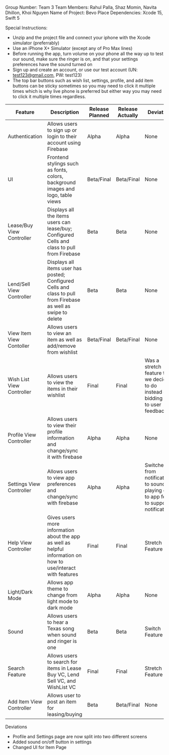 Group Number: Team 3
Team Members: Rahul Palla, Shaz Momin, Navita Dhillon, Khoi Nguyen
Name of Project: Bevo Place
Dependencies: Xcode 15, Swift 5

Special Instructions:
- Unzip and the project file and connect your iphone with the Xcode simulator (preferrably)
- Use an iPhone X+ Simulator (except any of Pro Max lines)
- Before running the app, turn volume on your phone all the way up to test our sound, make sure the ringer is on, and that your settings preferences have the sound turned on
- Sign up and create an account, or use our test account (UN: test123@gmail.com, PW: test123)
- The top bar buttons such as wish list, settings, profile, and add item buttons can be sticky sometimes so you may need to click it multiple times which is why live phone is preferred but either way you may need to click it multiple times regardless.




| Feature | Description | Release Planned | Release Actually | Deviation | Who/Percentage worked on |
| ------------- | ------------- | ------------- |  ------------- |  ------------- |  ------------- |
| Authentication  | Allows users to sign up or login to their account using Firebase  | Alpha |  Alpha  |  None |  Rahul (100%)  |
| UI  | Frontend stylings such as fonts, colors, background images and logo, table views | Beta/Final  |  Beta/Final  |  None  |  Rahul (20%), Navita (40%), Shaz (20%), Khoi (20%)  |
| Lease/Buy View Controller | Displays all the items users can lease/buy; Configured Cells and class to pull from Firebase | Beta  |  Beta  |  None  |  Shaz (70%), Rahul (30%)  |
| Lend/Sell View Controller | Displays all items user has posted; Configured Cells and class to pull from Firebase as well as swipe to delete  | Beta  |  Beta |  None  |  Navita (60%), Shaz (20%), Rahul (20%)  |
| View Item View Contoller  | Allows users to view an item as well as add/remove from wishlist  | Beta/Final  |  Beta/Final  |  None  |  Rahul (70%), Navita (30%) |
| Wish List View Controller  | Allows users to view the items in their wishlist | Final |  Final  |  Was a stretch feature that we decided to do instead of bidding due to user feedback |  Rahul (80%), Navita (20%) |
| Profile View Controller  | Allows users to view their profile information and change/sync it with firebase | Alpha  |  Alpha  |  None  |  Navita (80%), Rahul (20%)  |
| Settings View Controller  | Allows users to view app preferences and change/sync with firebase | Alpha  |  Alpha  |  Switched from notifications to sounds playing due to app fees to support notifications  | Khoi (100%)  |
| Help View Controller  | Gives users more information about the app as well as helpful information on how to use/interact with features | Final  |  Final  |  Stretch Feature  |  Navita (100%)  |
| Light/Dark Mode  | Allows app theme to change from light mode to dark mode | Alpha | Alpha | None | Khoi (100%) |
| Sound  | Allows users to hear a Texas song when sound and ringer is one | Beta | Beta | Switch Feature |  Shaz (50%), Khoi (50%)  |
| Search Feature  | Allows users to search for items in Lease Buy VC, Lend Sell VC, and WishList VC | Final  |  Final  |  Stretch Feature |  Rahul (100%)  |
| Add Item View Controller  | Allows user to post an item for leasing/buying | Beta  |  Beta/Final  | None |  Navita (80%), Khoi (20%) |

Deviations
- Profile and Settings page are now split into two different screens
- Added sound on/off button in settings
- Changed UI for Item Page

